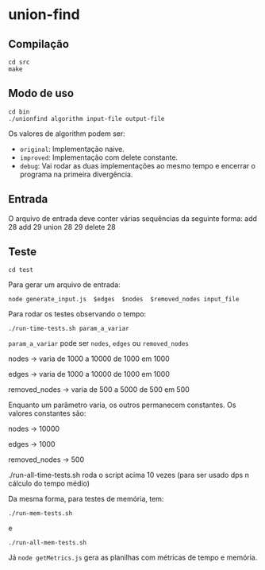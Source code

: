 # union-find
##  Compilação

    cd src
    make
## Modo de uso

    cd bin
    ./unionfind algorithm input-file output-file
Os valores de algorithm podem ser:

 - `original`: Implementação naive.
 - `improved`: Implementação com delete constante.
 - `debug`: Vai rodar as duas implementações ao mesmo tempo e encerrar o programa na primeira divergência. 

## Entrada
O arquivo de entrada deve conter várias sequências da seguinte forma:
add
28
add
29
union
28 29
delete
28
## Teste

    cd test

Para gerar um arquivo de entrada:

    node generate_input.js  $edges  $nodes  $removed_nodes input_file
Para rodar os testes observando o tempo:

    ./run-time-tests.sh param_a_variar

`param_a_variar` pode ser `nodes`, `edges` ou `removed_nodes`

nodes -> varia de 1000 a 10000 de 1000 em 1000

edges -> varia de 1000 a 10000 de 1000 em 1000

removed_nodes -> varia de 500 a 5000 de 500 em 500

Enquanto um parâmetro varia, os outros permanecem constantes. Os valores constantes são:

nodes -> 10000

edges -> 1000

removed_nodes -> 500

./run-all-time-tests.sh roda o script acima 10 vezes (para ser usado dps n cálculo do tempo médio)

Da mesma forma, para testes de memória, tem:

    ./run-mem-tests.sh

e

    ./run-all-mem-tests.sh
 Já `node getMetrics.js` gera as planilhas com métricas de tempo e memória.
